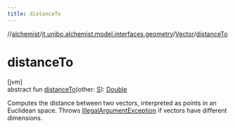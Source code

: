 ```yaml
---
title: distanceTo
---
```

//[alchemist](../../../index.html)/[it.unibo.alchemist.model.interfaces.geometry](../index.html)/[Vector](index.html)/[distanceTo](distance-to.html)



# distanceTo



[jvm]\
abstract fun [distanceTo](distance-to.html)(other: [S](index.html)): [Double](https://kotlinlang.org/api/latest/jvm/stdlib/kotlin/-double/index.html)



Computes the distance between two vectors, interpreted as points in an Euclidean space. Throws [IllegalArgumentException](https://kotlinlang.org/api/latest/jvm/stdlib/kotlin/-illegal-argument-exception/index.html) if vectors have different dimensions.




